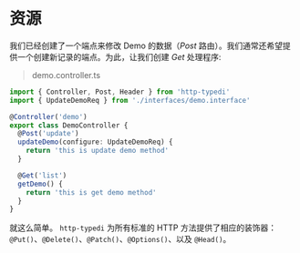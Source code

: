 # 资源

我们已经创建了一个端点来修改 Demo 的数据（*Post* 路由）。我们通常还希望提供一个创建新记录的端点。为此，让我们创建 *Get* 处理程序:

> demo.controller.ts

```ts
import { Controller, Post, Header } from 'http-typedi'
import { UpdateDemoReq } from './interfaces/demo.interface'

@Controller('demo')
export class DemoController {
  @Post('update')
  updateDemo(configure: UpdateDemoReq) {
    return 'this is update demo method'
  }

  @Get('list')
  getDemo() {
    return 'this is get demo method'
  }
}
```

就这么简单。 `http-typedi` 为所有标准的 HTTP 方法提供了相应的装饰器：`@Put()`、`@Delete()`、`@Patch()`、`@Options()`、以及 `@Head()`。